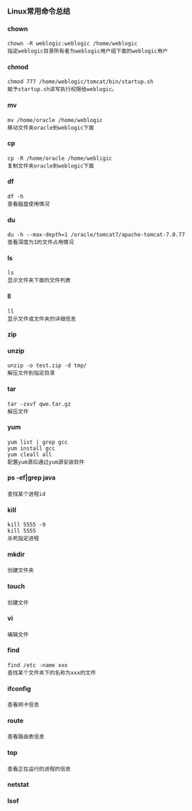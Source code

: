 ### Linux常用命令总结

#### chown
```
chown -R weblogic:weblogic /home/weblogic 
指定weblogic目录所有者为weblogic用户组下面的weblogic用户
```

#### chmod
```
chmod 777 /home/weblogic/tomcat/bin/startup.sh 
赋予startup.sh读写执行权限给weblogic。
```

#### mv
```
mv /home/oracle /home/weblogic
移动文件夹oracle到weblogic下面
```

#### cp
```
cp -R /home/oracle /home/webligic
复制文件夹oracle到weblogic下面
```

#### df
```
df -h
查看磁盘使用情况
```

#### du
```
du -h --max-depth=1 /oracle/tomcat7/apache-tomcat-7.0.77
查看深度为1的文件占用情况
```

#### ls
```
ls
显示文件夹下面的文件列表
```

#### ll
```
ll
显示文件或文件夹的详细信息
```

#### zip

#### unzip
```
unzip -o test.zip -d tmp/
解压文件到指定目录
```

#### tar
```
tar -zxvf qwe.tar.gz
解压文件
```

#### yum
```
yum list | grep gcc
yum install gcc
yum cleall all
配置yum源后通过yum源安装软件
```

#### ps -ef|grep java
```
查找某个进程id
```

#### kill
```
kill 5555 -9
kill 5555
杀死指定进程
```
#### mkdir
```
创建文件夹
```

#### touch
```
创建文件
```

#### vi
```
编辑文件
```

#### find
```
find /etc -name xxx 
查找某个文件夹下的名称为xxx的文件
```

#### ifconfig
```
查看网卡信息
```

#### route
```
查看路由表信息
```

#### top
```
查看正在运行的进程的信息
```

#### netstat

#### lsof

